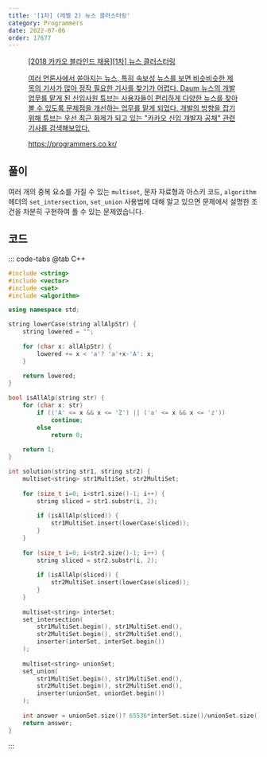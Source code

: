 ```yaml
---
title: '[1차] (레벨 2) 뉴스 클러스터링'
category: Programmers
date: 2022-07-06
order: 17677
---
```


<figure class="opengraph"><a href="https://school.programmers.co.kr/learn/courses/30/lessons/17677" data-source-url="https://school.programmers.co.kr/learn/courses/30/lessons/17677">
<div class="og-image" style="background-image: url('https://drive.google.com/uc?export=view&id=1J7HqHQeh0rWbRtmHtU9-1E36gTRhJX8N');"></div>
<div class="og-text">
<p class="og-title">[2018 카카오 블라인드 채용][1차] 뉴스 클러스터링</p>
<p class="og-desc">여러 언론사에서 쏟아지는 뉴스, 특히 속보성 뉴스를 보면 비슷비슷한 제목의 기사가 많아 정작 필요한 기사를 찾기가 어렵다. Daum 뉴스의 개발 업무를 맡게 된 신입사원 튜브는 사용자들이 편리하게 다양한 뉴스를 찾아볼 수 있도록 문제점을 개선하는 업무를 맡게 되었다.
개발의 방향을 잡기 위해 튜브는 우선 최근 화제가 되고 있는 "카카오 신입 개발자 공채" 관련 기사를 검색해보았다.</p>
<p class="og-host">https://programmers.co.kr/</p></div></a></figure>

## 풀이
여러 개의 중복 요소를 가질 수 있는 `multiset`, 문자 자료형과 아스키 코드, `algorithm` 헤더의 `set_intersection`, `set_union` 사용법에 대해 알고 있으면 문제에서 설명한 조건을 차분히 구현하여 풀 수 있는 문제였습니다.

## 코드
::: code-tabs
@tab C++
```cpp
#include <string>
#include <vector>
#include <set>
#include <algorithm>

using namespace std;

string lowerCase(string allAlpStr) {
    string lowered = "";
    
    for (char x: allAlpStr) {
        lowered += x < 'a'? 'a'+x-'A': x;
    }
    
    return lowered;
}

bool isAllAlp(string str) {
    for (char x: str)
        if (('A' <= x && x <= 'Z') || ('a' <= x && x <= 'z'))
            continue;
        else
            return 0;
            
    return 1;
}

int solution(string str1, string str2) {
    multiset<string> str1MultiSet, str2MultiSet;
    
    for (size_t i=0; i<str1.size()-1; i++) {
        string sliced = str1.substr(i, 2);
        
        if (isAllAlp(sliced)) {
            str1MultiSet.insert(lowerCase(sliced));
        }
    }
    
    for (size_t i=0; i<str2.size()-1; i++) {
        string sliced = str2.substr(i, 2);
        
        if (isAllAlp(sliced)) {
            str2MultiSet.insert(lowerCase(sliced));
        }
    }
    
    multiset<string> interSet;
    set_intersection(
        str1MultiSet.begin(), str1MultiSet.end(),
        str2MultiSet.begin(), str2MultiSet.end(),
        inserter(interSet, interSet.begin())
    );
    
    multiset<string> unionSet;
    set_union(
        str1MultiSet.begin(), str1MultiSet.end(),
        str2MultiSet.begin(), str2MultiSet.end(),
        inserter(unionSet, unionSet.begin())
    );
    
    int answer = unionSet.size()? 65536*interSet.size()/unionSet.size(): 65536;
    return answer;
}
```
:::
